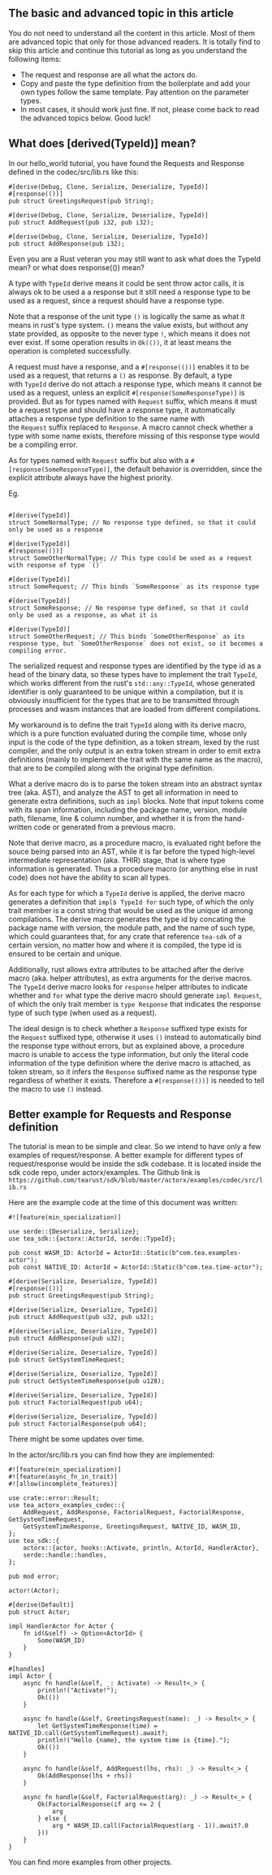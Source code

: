 ## The basic and advanced topic in this article

You do not need to understand all the content in this article. Most of them are advanced topic that only for those advanced readers. It is totally find to skip this article and continue this tutorial as long as you understand the following items:
- The request and response are all what the actors do. 
- Copy and paste the type definition from the boilerplate and add your own types follow the same template. Pay attention on the parameter types. 
- In most cases, it should work just fine. If not, please come back to read the advanced topics below. Good luck!

## What does [derived(TypeId)] mean?

In our hello_world tutorial, you have found the Requests and Response defined in the codec/src/lib.rs like this:

```
#[derive(Debug, Clone, Serialize, Deserialize, TypeId)]
#[response(())]
pub struct GreetingsRequest(pub String);

#[derive(Debug, Clone, Serialize, Deserialize, TypeId)]
pub struct AddRequest(pub i32, pub i32);

#[derive(Debug, Clone, Serialize, Deserialize, TypeId)]
pub struct AddResponse(pub i32);
```


Even you are a Rust veteran you may still want to ask what does the TypeId mean? or what does response(()) mean?

A type with `TypeId` derive means it could be sent throw actor calls, it is always ok to be used a a response but it still need a response type to be used as a request, since a request should have a response type.  

Note that a response of the unit type `()` is logically the same as what it means in rust's type system. `()` means the value exists, but without any state provided, as opposite to the never type `!`, which means it does not ever exist. If some operation results in `Ok(())`, it at least means the operation is completed successfully.  

A request must have a response, and a `#[response(())]` enables it to be used as a request, that returns a `()` as response. By default, a type with `TypeId` derive do not attach a response type, which means it cannot be used as a request, unless an explicit `#[response(SomeResponseType)]` is provided.  But as for types named with `Request` suffix, which means it must be a request type and should have a response type, it automatically attaches a response type definition to the same name with the `Request` suffix replaced to `Response`. A macro cannot check whether a type with some name exists, therefore missing of this response type would be a compiling error.  

As for types named with `Request` suffix but also with a `#[response(SomeResponseType)]`, the default behavior is overridden, since the explicit attribute always have the highest priority.

Eg.

```

#[derive(TypeId)]  
struct SomeNormalType; // No response type defined, so that it could only be used as a response

#[derive(TypeId)]  
#[response(())]  
struct SomeOtherNormalType; // This type could be used as a request with response of type `()`

#[derive(TypeId)]  
struct SomeRequest; // This binds `SomeResponse` as its response type

#[derive(TypeId)]  
struct SomeResponse; // No response type defined, so that it could only be used as a response, as what it is

#[derive(TypeId)]  
struct SomeOtherRequest; // This binds `SomeOtherResponse` as its response type, but `SomeOtherResponse` does not exist, so it becomes a compiling error.  
```

The serialized request and response types are identified by the type id as a head of the binary data, so these types have to implement the trait `TypeId`, which works different from the rust's `std::any::TypeId`, whose generated identifier is only guaranteed to be unique within a compilation, but it is obviously insufficient for the types that are to be transmitted through processes and wasm instances that are loaded from different compilations.

My workaround is to define the trait `TypeId` along with its derive macro, which is a pure function evaluated during the compile time, whose only input is the code of the type definition, as a token stream, lexed by the rust compiler, and the only output is an extra token stream in order to emit extra definitions (mainly to implement the trait with the same name as the macro), that are to be compiled along with the original type definition.

What a derive macro do is to parse the token stream into an abstract syntax tree (aka. AST), and analyze the AST to get all information in need to generate extra definitions, such as `impl` blocks. Note that input tokens come with its span information, including the package name, version, module path, filename, line & column number, and whether it is from the hand-written code or generated from a previous macro.

Note that derive macro, as a procedure macro, is evaluated right before the souce being parsed into an AST, while it is far before the typed high-level intermediate representation (aka. THIR) stage, that is where type information is generated. Thus a procedure macro (or anything else in rust code) does not have the ability to scan all types.

As for each type for which a `TypeId` derive is applied, the derive macro generates a definition that `impl`s  `TypeId for` such type, of which the only trait member is a const string that would be used as the unique id among compilations. The derive macro generates the type id by concating the package name with version, the module path, and the name of such type, which could guarantees that, for any crate that reference `tea-sdk` of a certain version, no matter how and where it is compiled, the type id is ensured to be certain and unique.

Additionally, rust allows extra attributes to be attached after the derive macro (aka. helper attributes), as extra arguments for the derive macros. The `TypeId` derive macro looks for `response` helper attributes to indicate whether and `for` what type the derive macro should generate `impl Request`, of which the only trait member is `type Response` that indicates the response type of such type (when used as a request).

The ideal design is to check whether a `Response` suffixed type exists for the `Request` suffixed type, otherwise it uses `()` instead to automatically bind the response type without errors, but as explained above, a procedure macro is unable to access the type information, but only the literal code information of the type definition where the derive macro is attached, as token stream, so it infers the `Response` suffixed name as the response type regardless of whether it exists. Therefore a `#[response(())]` is needed to tell the macro to use `()` instead.

## Better example for Requests and Response definition

The tutorial is mean to be simple and clear. So we intend to have only a few examples of request/response. A better example for different types of request/response would be inside the sdk codebase. It is located inside the sdk code repo, under actorx/examples. The Github link is `
https://github.com/tearust/sdk/blob/master/actorx/examples/codec/src/lib.rs`


Here are the example code at the time of this document was written:
```
#![feature(min_specialization)]

use serde::{Deserialize, Serialize};
use tea_sdk::{actorx::ActorId, serde::TypeId};

pub const WASM_ID: ActorId = ActorId::Static(b"com.tea.examples-actor");
pub const NATIVE_ID: ActorId = ActorId::Static(b"com.tea.time-actor");

#[derive(Serialize, Deserialize, TypeId)]
#[response(())]
pub struct GreetingsRequest(pub String);

#[derive(Serialize, Deserialize, TypeId)]
pub struct AddRequest(pub u32, pub u32);

#[derive(Serialize, Deserialize, TypeId)]
pub struct AddResponse(pub u32);

#[derive(Serialize, Deserialize, TypeId)]
pub struct GetSystemTimeRequest;

#[derive(Serialize, Deserialize, TypeId)]
pub struct GetSystemTimeResponse(pub u128);

#[derive(Serialize, Deserialize, TypeId)]
pub struct FactorialRequest(pub u64);

#[derive(Serialize, Deserialize, TypeId)]
pub struct FactorialResponse(pub u64);
```

There might be some updates over time. 

In the actor/src/lib.rs you can find how they are implemented:
```
#![feature(min_specialization)]
#![feature(async_fn_in_trait)]
#![allow(incomplete_features)]

use crate::error::Result;
use tea_actorx_examples_codec::{
	AddRequest, AddResponse, FactorialRequest, FactorialResponse, GetSystemTimeRequest,
	GetSystemTimeResponse, GreetingsRequest, NATIVE_ID, WASM_ID,
};
use tea_sdk::{
	actorx::{actor, hooks::Activate, println, ActorId, HandlerActor},
	serde::handle::handles,
};

pub mod error;

actor!(Actor);

#[derive(Default)]
pub struct Actor;

impl HandlerActor for Actor {
	fn id(&self) -> Option<ActorId> {
		Some(WASM_ID)
	}
}

#[handles]
impl Actor {
	async fn handle(&self, _: Activate) -> Result<_> {
		println!("Activate!");
		Ok(())
	}

	async fn handle(&self, GreetingsRequest(name): _) -> Result<_> {
		let GetSystemTimeResponse(time) = NATIVE_ID.call(GetSystemTimeRequest).await?;
		println!("Hello {name}, the system time is {time}.");
		Ok(())
	}

	async fn handle(&self, AddRequest(lhs, rhs): _) -> Result<_> {
		Ok(AddResponse(lhs + rhs))
	}

	async fn handle(&self, FactorialRequest(arg): _) -> Result<_> {
		Ok(FactorialResponse(if arg <= 2 {
			arg
		} else {
			arg * WASM_ID.call(FactorialRequest(arg - 1)).await?.0
		}))
	}
}
```

You can find more examples from other projects. 